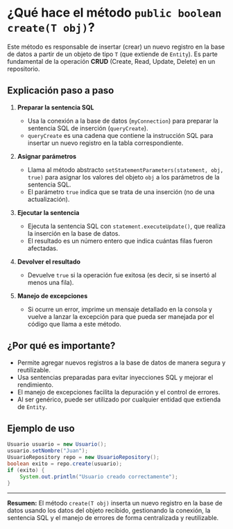 # ¿Qué hace el método `public boolean create(T obj)`?

Este método es responsable de insertar (crear) un nuevo registro en la base de datos a partir de un objeto de tipo `T` (que extiende de `Entity`). Es parte fundamental de la operación **CRUD** (Create, Read, Update, Delete) en un repositorio.

## Explicación paso a paso

1. **Preparar la sentencia SQL**
   - Usa la conexión a la base de datos (`myConnection`) para preparar la sentencia SQL de inserción (`queryCreate`).
   - `queryCreate` es una cadena que contiene la instrucción SQL para insertar un nuevo registro en la tabla correspondiente.

2. **Asignar parámetros**
   - Llama al método abstracto `setStatementParameters(statement, obj, true)` para asignar los valores del objeto `obj` a los parámetros de la sentencia SQL.
   - El parámetro `true` indica que se trata de una inserción (no de una actualización).

3. **Ejecutar la sentencia**
   - Ejecuta la sentencia SQL con `statement.executeUpdate()`, que realiza la inserción en la base de datos.
   - El resultado es un número entero que indica cuántas filas fueron afectadas.

4. **Devolver el resultado**
   - Devuelve `true` si la operación fue exitosa (es decir, si se insertó al menos una fila).

5. **Manejo de excepciones**
   - Si ocurre un error, imprime un mensaje detallado en la consola y vuelve a lanzar la excepción para que pueda ser manejada por el código que llama a este método.

## ¿Por qué es importante?
- Permite agregar nuevos registros a la base de datos de manera segura y reutilizable.
- Usa sentencias preparadas para evitar inyecciones SQL y mejorar el rendimiento.
- El manejo de excepciones facilita la depuración y el control de errores.
- Al ser genérico, puede ser utilizado por cualquier entidad que extienda de `Entity`.

## Ejemplo de uso
```java
Usuario usuario = new Usuario();
usuario.setNombre("Juan");
UsuarioRepository repo = new UsuarioRepository();
boolean exito = repo.create(usuario);
if (exito) {
    System.out.println("Usuario creado correctamente");
}
```

---

**Resumen:**
El método `create(T obj)` inserta un nuevo registro en la base de datos usando los datos del objeto recibido, gestionando la conexión, la sentencia SQL y el manejo de errores de forma centralizada y reutilizable.
